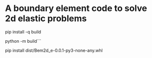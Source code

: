 # A boundary element code to solve 2d elastic problems

pip install -q build

python -m build```

pip install dist/Bem2d_e-0.0.1-py3-none-any.whl